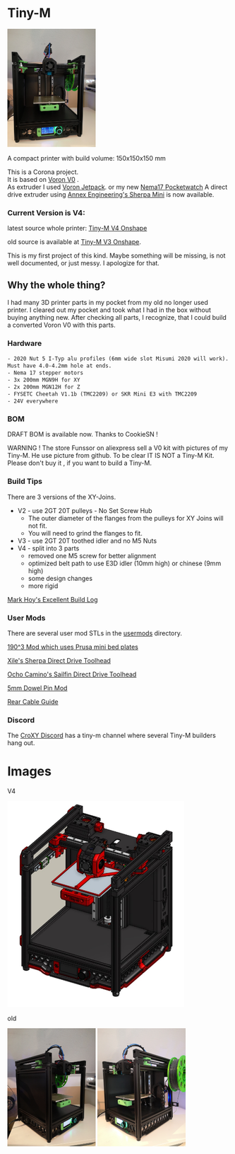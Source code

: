 # Tiny-M

<img src="images/build_p1.jpg" width="200">

A compact printer with build volume: 150x150x150 mm

This is a Corona project.  
It is based on [Voron V0](https://github.com/VoronDesign/Voron-0) .  
As extruder I used [Voron Jetpack](https://github.com/VoronDesign/Jetpack-Extruder).
or my new [Nema17 Pocketwatch](https://github.com/gsl12/VoronUsers/tree/master/printer_mods/GSL12/pocketwatch_nema17)
A direct drive extruder using [Annex Engineering's Sherpa Mini](https://github.com/Annex-Engineering/Sherpa_Mini-Extruder) is now available.

### Current Version is V4:  

latest source whole printer:  [Tiny-M V4 Onshape](https://cad.onshape.com/documents/1523b676d2485ac19dbd60ec/w/d40ca3d72ed1f4079efb6497/e/a8deb399653e35f8f0a5baa5)

old source is available at [Tiny-M V3 Onshape](https://cad.onshape.com/documents/d2a24a4147c3d522115f6ea5/w/d8f44be5c0a081fbf527e154/e/debb6c2779e27f86389232d5).

This is my first project of this kind. Maybe something will be missing, is not well documented, or just messy. I apologize for that.

## Why the whole thing?

I had many 3D printer parts in my pocket from my old no longer used printer. 
I cleared out my pocket and took what I had in the box without buying anything new.
After checking all parts, I recognize, that I could build a converted Voron V0 with this parts.

### Hardware

    - 2020 Nut 5 I-Typ alu profiles (6mm wide slot Misumi 2020 will work).  Must have 4.0-4.2mm hole at ends.
    - Nema 17 stepper motors
    - 3x 200mm MGN9H for XY
    - 2x 200mm MGN12H for Z
    - FYSETC Cheetah V1.1b (TMC2209) or SKR Mini E3 with TMC2209
    - 24V everywhere

### BOM
DRAFT BOM is available now. Thanks to CookieSN !

WARNING ! The store Funssor on aliexpress sell a V0 kit with pictures of my Tiny-M. He use picture from github. To be clear IT IS NOT a Tiny-M Kit. Please don't buy it , if you want to build a Tiny-M.

### Build Tips
There are 3 versions of the XY-Joins.

- V2 - use 2GT 20T pulleys - No Set Screw Hub
    - The outer diameter of the flanges from the pulleys for XY Joins will not fit.
    - You will need to grind the flanges to fit.
- V3 - use 2GT 20T toothed idler and no M5 Nuts
- V4 - split into 3 parts
    - removed one M5 screw for better alignment
    - optimized belt path to use E3D idler (10mm high) or chinese (9mm high)
    - some design changes
    - more rigid

[Mark Hoy's Excellent Build Log](https://github.com/mark-hoy/tiny-m-build)

### User Mods
There are several user mod STLs in the [usermods](https://github.com/gsl12/Tiny-M/tree/master/usermods) directory.

[190^3 Mod which uses Prusa mini bed plates](https://github.com/gsl12/Tiny-M/tree/master/usermods/190mm_prusa_mini_mod)

[Xile's Sherpa Direct Drive Toolhead](https://github.com/Annex-Engineering/Sherpa_Mini-Extruder/tree/master/Toolheads/Xile_Tiny_M)

[Ocho Camino's Sailfin Direct Drive Toolhead](https://github.com/CroXY3D/Sailfin-Extruder)

[5mm Dowel Pin Mod](https://github.com/gsl12/Tiny-M/tree/master/usermods/5mm_idler_pins)

[Rear Cable Guide](https://github.com/gsl12/Tiny-M/tree/master/usermods/rear_cable_guide)


### Discord

The [CroXY Discord](https://discord.gg/tmZkjWs) has a tiny-m channel where several Tiny-M builders hang out.


# Images

V4  

<img src="images/CAD_V4.jpg" width="400"> 

old  

<img src="images/build_p2.jpg" width="200"> <img src="images/build_p3.jpg" width="200">


